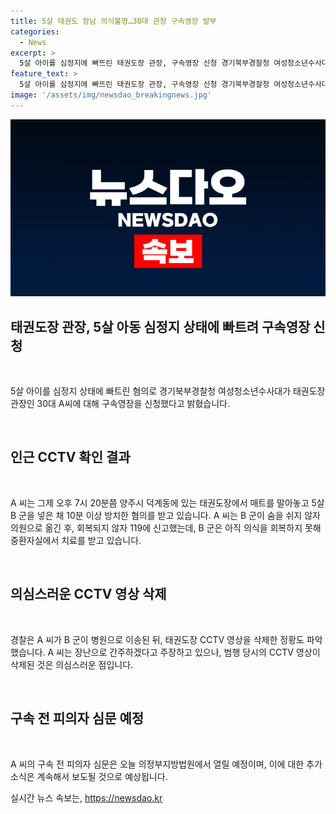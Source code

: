 ```yaml
---
title: 5살 태권도 장남 의식불명…30대 관장 구속영장 발부
categories:
  - News
excerpt: >
  5살 아이를 심정지에 빠뜨린 태권도장 관장, 구속영장 신청 경기북부경찰청 여성청소년수사대는 양주시 태권도장 관장 A씨에 대해 아동학대 중상해 혐의로 구속영장을 신청했다고 밝혔습니다. A씨는 5살 B군을 매트에 넣은 채 10분 이상 방치한 혐의를 받고, CCTV 영상 삭제까지 확인됐습니다. A씨는 장난으로 그랬다며 부인하고 있으며, 구속 전 피의자 심문이 오늘 열릴 예정입니다.
feature_text: >
  5살 아이를 심정지에 빠뜨린 태권도장 관장, 구속영장 신청 경기북부경찰청 여성청소년수사대는 양주시 태권도장 관장 A씨에 대해 아동학대 중상해 혐의로 구속영장을 신청했다고 밝혔습니다. A씨는 5살 B군을 매트에 넣은 채 10분 이상 방치한 혐의를 받고, CCTV 영상 삭제까지 확인됐습니다. A씨는 장난으로 그랬다며 부인하고 있으며, 구속 전 피의자 심문이 오늘 열릴 예정입니다.
image: '/assets/img/newsdao_breakingnews.jpg'
---
```


<p><img src="/assets/img/newsdao_breakingnews.jpg" alt="ontimetimes 속보" /></p>

<h2>태권도장 관장, 5살 아동 심정지 상태에 빠트려 구속영장 신청</h2>

<p data-ke-size="size16">&nbsp;</p>

<p>5살 아이를 심정지 상태에 빠트린 혐의로 경기북부경찰청 여성청소년수사대가 태권도장 관장인 30대 A씨에 대해 구속영장을 신청했다고 밝혔습니다.</p>

<p data-ke-size="size16">&nbsp;</p>

<h2 data-ke-size="size26">인근 CCTV 확인 결과 </h2>

<p data-ke-size="size16">&nbsp;</p>

<p>A 씨는 그제 오후 7시 20분쯤 양주시 덕계동에 있는 태권도장에서 매트를 말아놓고 5살 B 군을 넣은 채 10분 이상 방치한 혐의를 받고 있습니다. A 씨는 B 군이 숨을 쉬지 않자 의원으로 옮긴 후, 회복되지 않자 119에 신고했는데, B 군은 아직 의식을 회복하지 못해 중환자실에서 치료를 받고 있습니다.</p>

<p data-ke-size="size16">&nbsp;</p>

<h2 data-ke-size="size26">의심스러운 CCTV 영상 삭제 </h2>

<p data-ke-size="size16">&nbsp;</p>

<p>경찰은 A 씨가 B 군이 병원으로 이송된 뒤, 태권도장 CCTV 영상을 삭제한 정황도 파악했습니다. A 씨는 장난으로 간주하겠다고 주장하고 있으나, 범행 당시의 CCTV 영상이 삭제된 것은 의심스러운 점입니다.</p>

<p data-ke-size="size16">&nbsp;</p>

<h2 data-ke-size="size26">구속 전 피의자 심문 예정 </h2>

<p data-ke-size="size16">&nbsp;</p>

<p>A 씨의 구속 전 피의자 심문은 오늘 의정부지방법원에서 열릴 예정이며, 이에 대한 추가 소식은 계속해서 보도될 것으로 예상됩니다. </p>
실시간 뉴스 속보는, <a href="https://newsdao.kr" rel="dofollow">https://newsdao.kr</a>


